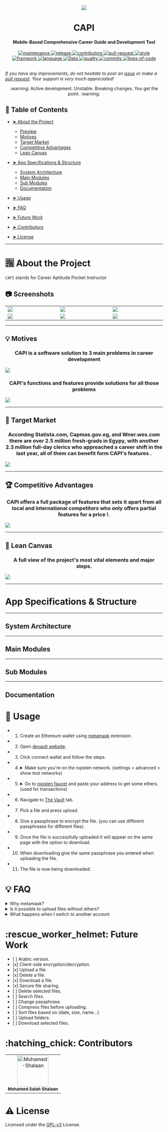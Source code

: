 <div align="center">
<img src="md/Header.PNG" />
</div>
<h1 align="center">CAPI</h1>
<h4 align="center"> Mobile-Based Comprehensive Career Guide and Development Tool </h4>

<div align="center">
    <a href="https://github.com/Mohamed-Shalaan/ProjectCAPI/graphs/commit-activity">
        <img src="https://img.shields.io/badge/Maintained%3F-yes-green.svg" alt="maintenance" />
    </a>
    <a href="https://github.com/Mohamed-Shalaan/ProjectCAPI/releases">
        <img src="https://img.shields.io/badge/release-0.7.1-blue" alt="release" />
    </a>
    <a href="https://github.com/Mohamed-Shalaan/ProjectCAPI/graphs/contributors">
        <img src="https://img.shields.io/badge/contributors-3-orange" alt="contributors" />
    </a>
    <a href="http://makeapullrequest.com">
        <img src="https://img.shields.io/badge/PRs-welcome-brightgreen.svg?style=flat-square" alt="pull-request" />
    </a>
    <a href="https://standardjs.com">
        <img src="https://img.shields.io/badge/code_style-standard-brightgreen.svg" alt="style" />
    </a>
    <a href="https://github.com/Mohamed-Shalaan/ProjectCAPI">
        <img src="https://img.shields.io/badge/Framework-Flutter-blue" alt="framwork" />
    </a>
  <a href="https://github.com/Mohamed-Shalaan/ProjectCAPI">
        <img src="https://img.shields.io/badge/Code-Dart-blue" alt="language" />
    </a>
     <a href="https://github.com/Mohamed-Shalaan/ProjectCAPI">
        <img src="https://img.shields.io/badge/Data-Firebase-orange" alt="Data" />
    </a>
    <a href="https://www.codacy.com?utm_source=github.com&amp;utm_medium=referral&amp;utm_content=Mohamed-Shalaan/ProjectCAPI&amp;utm_campaign=Badge_Grade">
        <img src="https://app.codacy.com/project/badge/Grade/7abde45beb1a44ef858fb68e889a214e" alt="quality" />
    </a>
    <a href="https://github.com/Mohamed-Shalaan/ProjectCAPI/graphs/commit-activity">
        <img src="https://img.shields.io/github/commit-activity/w/Mohamed-Shalaan/ProjectCAPI" alt="commits" />
    </a>
    <a href="https://github.com/Mohamed-Shalaan/ProjectCAPI">
        <img src="https://img.shields.io/badge/totallines-32k-orange" alt="lines-of-code" />
    </a>
</div>

<br />

*If you have any improvements, do not hesitate to post an [issue](https://github.com/Mohamed-Shalaan/ProjectCAPI/issues/new/choose) or make a [pull request](https://github.com/Mohamed-Shalaan/ProjectCAPI/pulls).*
*Your support is very much appreciated!*

<p align="center">
    :warning: Active development. Unstable. Breaking changes. You get the point. :warning:
</p>


## :scroll: Table of Contents
*   [➤ About the Project](#u6307-about-the-project)
    *   [Preview](#camera-screenshots)
    *   [Motives](#bulb-motives)
    *   [Target Market](#dart-target-market)
    *   [Competitive Advantages](#trophy-competitive-advantages)
    *   [Lean Canvas](#triangular_flag_on_post-lean-canvas)

*   [➤ App Specifications & Structure](#ladder-source-code-directory-structure)
    *   [System Architecture](#sparkles-deployment--hosting)
    *   [Main Modules](#biking_man-getting-started)
    *   [Sub Modules](#yellow_circle-prerequisites)
    *   [Documentation](#sparkles-deployment--hosting)

*   [➤ Usage](#thinking-usage)
*   [➤ FAQ](#bulb-faq)
*   [➤ Future Work](#rescue_worker_helmet-future-work)
*   [➤ Contributors](#hatching_chick-contributors)
*   [➤ License](#warning-license)


***
# :u6307: About the Project

`CAPI` stands for Career Aptitude Pocket Instructor

## :camera: Screenshots

<table width="100%">
  <tbody>
    <tr>
      <td width="1%"><img src="md/2- OnBoarding2.jpg"/></td>
      <td width="1%"><img src="md/5- Login.jpg"/></td>
       <td width="1%"><img src="md/10- Careers1.jpg"/></td>
    </tr>
    <tr>
      <td width="1%"><img src="md/11- Profile1.jpg"/></td>
      <td width="1%"><img src="md/11- Profile2.jpg"/></td>
       <td width="1%"><img src="md/13-Map1.jpg"/></td>
    </tr>
  </tbody>
</table>

***
## :bulb: Motives 

<h3 align="center">CAPI is a software solution to 3 main problems in career development</h3>
<img src="md/Problems.PNG" />
<h3 align="center"> CAPI's functions and features provide solutions for all those problems</h3>
<img src="md/Solution.PNG" />

***
## :dart: Target Market 

<h3 align="center"> According Statista.com, Capmas.gov.eg, and Wner.wes.com there are over 2.5 million fresh-grads in Egypy, with another 2.3 million full-day clerics who approached a career shift in the last year, all of them can benefit form CAPI's features .</h3>
<img src="md/Market.PNG" />

***
## :trophy: Competitive Advantages

<h3 align="center"> CAPI offers a full package of features that sets it apart from all local and international competitors who only offers partial features for a price !.</h3>
<img src="md/plus.PNG" />

***
## :triangular_flag_on_post: Lean Canvas
<h3 align="center"> A full view of the project's most vital elements and major steps.</h3>
<img src="md/Canvas.PNG" />

***
# App Specifications & Structure

***
## System Architecture

***
## Main Modules

***
## Sub Modules

***
## Documentation


# :thinking: Usage

*   1.  Create an Ethereum wallet using [metamask](https://metamask.io/) extension.
*   2.  Open [devault website](https://devault.vercel.app/).
*   3.  Click connect wallet and follow the steps.
*   4.  <details>
        <summary>Make sure you're on the ropsten network. (settings > advanced > show test networks)</summary>
        <ul>
         <li><img src="/public/screenshots/metamask-ropsten.png" /></li>
        </ul>
     </details>
*   5.  <details>
        <summary>Go to <a href="https://faucet.egorfine.com/">ropsten faucet</a> and paste your address to get some ethers. (used for transactions)</summary>
        <ul>
         <li><img src="/public/screenshots/faucet.png" /></li>
        </ul>
     </details>
*   6.  Navigate to [The Vault](https://devault.vercel.app/vault) tab.
*   7.  Pick a file and press upload.
*   8.  Give a passphrase to encrypt the file. (you can use different passphrases for different files).
*   9.  Once the file is successfully uploaded it will appear on the same page with the option to download.
*   10. When downloading give the same passphrase you entered when uploading the file.
*   11. The file is now being downloaded.

# :bulb: FAQ

<details>
    <summary>Why metamask?</summary>
    <ul>
        <li>It's the most popular wallet out there, and it's the only wallet supported by the current version of devault.</li>
    </ul>
</details>

<details>
    <summary>Is it possible to upload files without ethers?</summary>
    <ul>
        <li>No, you should have some ethers to be able to write files' metadata to the blockchain.</li>
    </ul>
</details>

<details>
    <summary>What happens when I switch to another account</summary>
    <ul>
        <li>The files that is related to that account will be retrieved instead of the previous one.</li>
    </ul>
</details>

# :rescue\_worker\_helmet: Future Work

*   \[ ] Arabic version.
*   \[x] Client-side encryption/decryption.
*   \[x] Upload a file.
*   \[x] Delete a file.
*   \[x] Download a file.
*   \[x] Secure file sharing.
*   \[ ] Delete selected files.
*   \[ ] Search files.
*   \[ ] Change passphrase.
*   \[ ] Compress files before uploading.
*   \[ ] Sort files based on (date, size, name...)
*   \[ ] Upload folders.
*   \[ ] Download selected files.


# :hatching\_chick: Contributors

<table>
  <tr>
    <td align="center">
        <a href="https://github.com/Mohamed-Shalaan">
        <img src="https://avatars.githubusercontent.com/Mohamed-Shalaan" width="100px;" alt="Mohamed-Shalaan"/><br />
            <sub><b>Mohamed Salah Shalaan</b></sub>
        </a>
    </td>
  </tr>
</table>

# :warning: License

Licensed under the [GPL-v3](LICENSE) License.
